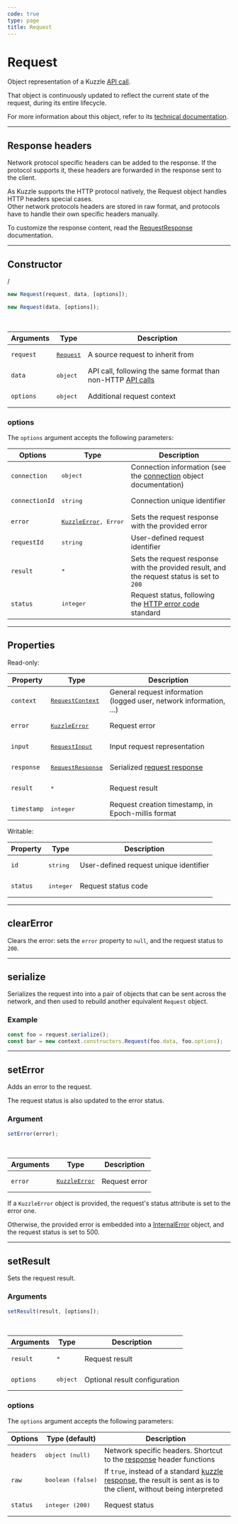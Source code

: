 ```yaml
---
code: true
type: page
title: Request
---
```


# Request



Object representation of a Kuzzle [API call](/core/1/api/essentials/query-syntax).

That object is continuously updated to reflect the current state of the request, during its entire lifecycle.

For more information about this object, refer to its [technical documentation](https://github.com/kuzzleio/kuzzle-common-objects/blob/master/README.md#request).

---

## Response headers

Network protocol specific headers can be added to the response. If the protocol supports it, these headers are forwarded in the response sent to the client.

As Kuzzle supports the HTTP protocol natively, the Request object handles HTTP headers special cases.  
Other network protocols headers are stored in raw format, and protocols have to handle
their own specific headers manually.

To customize the response content, read the [RequestResponse](https://github.com/kuzzleio/kuzzle-common-objects#requestresponse) documentation.

---

## Constructor

 / <DeprecatedBadge version="1.2.0" />

```js
new Request(request, data, [options]);
```

<SinceBadge version="1.2.0" />

```js
new Request(data, [options]);
```

<br/>

| Arguments | Type                                              | Description                                                                                        |
| --------- | ------------------------------------------------- | -------------------------------------------------------------------------------------------------- |
| `request` | <a href="#request-default"><pre>Request</pre></a> | A source request to inherit from                                                                   |
| `data`    | <pre>object</pre>                                 | API call, following the same format than non-HTTP [API calls](/core/1/api/essentials/query-syntax) |
| `options` | <pre>object</pre>                                 | Additional request context                                                                         |

### options

The `options` argument accepts the following parameters:

| Options        | Type                                                        | Description                                                                                                                                                                                                                |
| -------------- | ----------------------------------------------------------- | -------------------------------------------------------------------------------------------------------------------------------------------------------------------------------------------------------------------------- |
| `connection`   | <pre>object</pre>                                           | <SinceBadge version="1.4.1" /> Connection information (see the <a href=https://github.com/kuzzleio/kuzzle-common-objects/blob/master/README.md#requestcontextconnection-object-format>connection</a> object documentation) |
| `connectionId` | <pre>string</pre>                                           | <DeprecatedBadge version="1.4.1" /> Connection unique identifier                                                                                                                                                           |
| `error`        | <pre><a href=/plugins/1/errors>KuzzleError</a>, Error</pre> | Sets the request response with the provided error                                                                                                                                                                          |
| `requestId`    | <pre>string</pre>                                           | User-defined request identifier                                                                                                                                                                                            |
| `result`       | <pre>\*</pre>                                               | Sets the request response with the provided result, and the request status is set to `200`                                                                                                                                 |
| `status`       | <pre>integer</pre>                                          | Request status, following the [HTTP error code](https://en.wikipedia.org/wiki/List_of_HTTP_status_codes) standard                                                                                                          |

---

## Properties

Read-only:

| Property    | Type                                                                                                                               | Description                                                           |
| ----------- | ---------------------------------------------------------------------------------------------------------------------------------- | --------------------------------------------------------------------- |
| `context`   | <pre><a href=https://github.com/kuzzleio/kuzzle-common-objects/blob/master/README.md#modelsrequestcontext>RequestContext</a></pre> | General request information (logged user, network information, ...)   |
| `error`     | <pre><a href=/plugins/1/errors>KuzzleError</a></pre>                                                                               | Request error                                                         |
| `input`     | <pre><a href=https://github.com/kuzzleio/kuzzle-common-objects/blob/master/README.md#modelsrequestinput>RequestInput</a></pre>     | Input request representation                                          |
| `response`  | <pre><a href=https://github.com/kuzzleio/kuzzle-common-objects#requestresponse>RequestResponse</a></pre>                           | Serialized [request response](/core/1/api/essentials/kuzzle-response) |
| `result`    | <pre>\*</pre>                                                                                                                      | Request result                                                        |
| `timestamp` | <pre>integer</pre>                                                                                                                 | Request creation timestamp, in Epoch-millis format                    |

Writable:

| Property | Type               | Description                            |
| -------- | ------------------ | -------------------------------------- |
| `id`     | <pre>string</pre>  | User-defined request unique identifier |
| `status` | <pre>integer</pre> | Request status code                    |

---

## clearError



Clears the error: sets the `error` property to `null`, and the request status to `200`.

---

## serialize



Serializes the request into into a pair of objects that can be sent across the network, and then used to rebuild another equivalent `Request` object.

### Example

```js
const foo = request.serialize();
const bar = new context.constructors.Request(foo.data, foo.options);
```

---

## setError



Adds an error to the request.

The request status is also updated to the error status.

### Argument

```js
setError(error);
```

<br/>

| Arguments | Type                                                 | Description   |
| --------- | ---------------------------------------------------- | ------------- |
| `error`   | <pre><a href=/plugins/1/errors>KuzzleError</a></pre> | Request error |

If a `KuzzleError` object is provided, the request's status attribute is set to the error one.

Otherwise, the provided error is embedded into a [InternalError](/core/1/plugins/errors/internalerror) object, and the request status is set to 500.

---

## setResult



Sets the request result.

### Arguments

```js
setResult(result, [options]);
```

<br/>

| Arguments | Type              | Description                   |
| --------- | ----------------- | ----------------------------- |
| `result`  | <pre>\*</pre>     | Request result                |
| `options` | <pre>object</pre> | Optional result configuration |

### options

The `options` argument accepts the following parameters:

| Options   | Type (default)             | Description                                                                                                                                                   |
| --------- | -------------------------- | ------------------------------------------------------------------------------------------------------------------------------------------------------------- |
| `headers` | <pre>object (null)</pre>   | Network specific headers. Shortcut to the [response](https://github.com/kuzzleio/kuzzle-common-objects#requestresponse) header functions                      |
| `raw`     | <pre>boolean (false)</pre> | If `true`, instead of a standard [kuzzle response](/core/1/api/essentials/kuzzle-response), the result is sent as is to the client, without being interpreted |
| `status`  | <pre>integer (200)</pre>   | Request status                                                                                                                                                |
